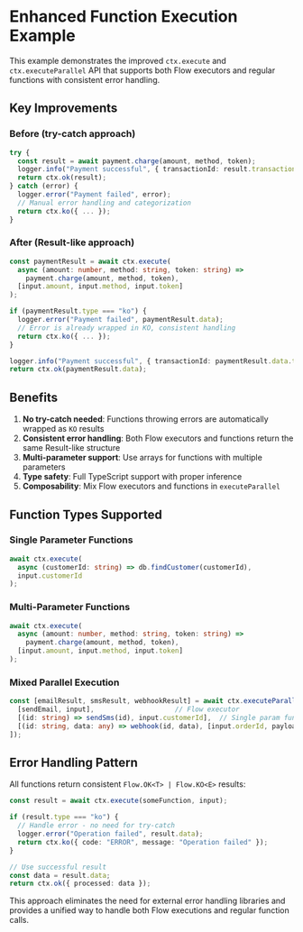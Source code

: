# Enhanced Function Execution Example

This example demonstrates the improved `ctx.execute` and `ctx.executeParallel` API that supports both Flow executors and regular functions with consistent error handling.

## Key Improvements

### Before (try-catch approach)
```typescript
try {
  const result = await payment.charge(amount, method, token);
  logger.info("Payment successful", { transactionId: result.transactionId });
  return ctx.ok(result);
} catch (error) {
  logger.error("Payment failed", error);
  // Manual error handling and categorization
  return ctx.ko({ ... });
}
```

### After (Result-like approach)
```typescript
const paymentResult = await ctx.execute(
  async (amount: number, method: string, token: string) =>
    payment.charge(amount, method, token),
  [input.amount, input.method, input.token]
);

if (paymentResult.type === "ko") {
  logger.error("Payment failed", paymentResult.data);
  // Error is already wrapped in KO, consistent handling
  return ctx.ko({ ... });
}

logger.info("Payment successful", { transactionId: paymentResult.data.transactionId });
return ctx.ok(paymentResult.data);
```

## Benefits

1. **No try-catch needed**: Functions throwing errors are automatically wrapped as `KO` results
2. **Consistent error handling**: Both Flow executors and functions return the same Result-like structure
3. **Multi-parameter support**: Use arrays for functions with multiple parameters
4. **Type safety**: Full TypeScript support with proper inference
5. **Composability**: Mix Flow executors and functions in `executeParallel`

## Function Types Supported

### Single Parameter Functions
```typescript
await ctx.execute(
  async (customerId: string) => db.findCustomer(customerId),
  input.customerId
);
```

### Multi-Parameter Functions
```typescript
await ctx.execute(
  async (amount: number, method: string, token: string) =>
    payment.charge(amount, method, token),
  [input.amount, input.method, input.token]
);
```

### Mixed Parallel Execution
```typescript
const [emailResult, smsResult, webhookResult] = await ctx.executeParallel([
  [sendEmail, input],                    // Flow executor
  [(id: string) => sendSms(id), input.customerId],  // Single param function
  [(id: string, data: any) => webhook(id, data), [input.orderId, payload]]  // Multi param function
]);
```

## Error Handling Pattern

All functions return consistent `Flow.OK<T> | Flow.KO<E>` results:

```typescript
const result = await ctx.execute(someFunction, input);

if (result.type === "ko") {
  // Handle error - no need for try-catch
  logger.error("Operation failed", result.data);
  return ctx.ko({ code: "ERROR", message: "Operation failed" });
}

// Use successful result
const data = result.data;
return ctx.ok({ processed: data });
```

This approach eliminates the need for external error handling libraries and provides a unified way to handle both Flow executions and regular function calls.